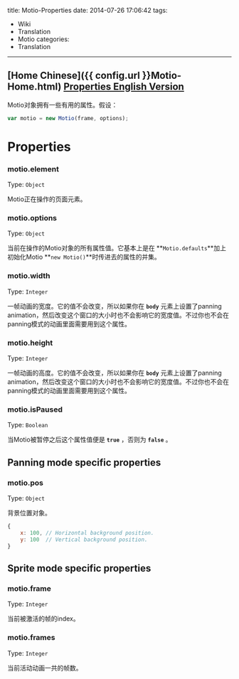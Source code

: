 title: Motio-Properties
date: 2014-07-26 17:06:42
tags:
- Wiki
- Translation
- Motio
categories:
- Translation
---

[Home Chinese]({{ config.url }}Motio-Home.html)
[Properties English Version](https://github.com/Darsain/motio/wiki/Properties)
---

Motio对象拥有一些有用的属性。假设：

``` javascript
var motio = new Motio(frame, options);
```
<!--more-->
# **Properties**

### **motio.element**

Type: `Object`

Motio正在操作的页面元素。

### **motio.options**

Type: `Object`

当前在操作的Motio对象的所有属性值。它基本上是在 **`Motio.defaults`**加上初始化Motio **`new Motio()`**时传进去的属性的并集。



### **motio.width**

Type: `Integer`

一帧动画的宽度。它的值不会改变，所以如果你在 **`body`** 元素上设置了panning animation，然后改变这个窗口的大小时也不会影响它的宽度值。不过你也不会在panning模式的动画里面需要用到这个属性。

### **motio.height**

Type: `Integer`

一帧动画的高度。它的值不会改变，所以如果你在 **`body`** 元素上设置了panning animation，然后改变这个窗口的大小时也不会影响它的宽度值。不过你也不会在panning模式的动画里面需要用到这个属性。

### **motio.isPaused**

Type: `Boolean`

当Motio被暂停之后这个属性值便是 **`true`** ，否则为 **`false`** 。

## **Panning mode specific properties**

### **motio.pos**

Type: `Object`

背景位置对象。

``` javascript
{
	x: 100, // Horizontal background position.
	y: 100  // Vertical background position.
}
```

## **Sprite mode specific properties**

### **motio.frame**

Type: `Integer`

当前被激活的帧的index。

### **motio.frames**

Type: `Integer`

当前活动动画一共的帧数。
